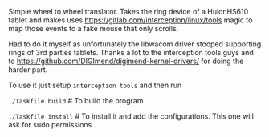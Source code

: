 Simple wheel to wheel translator.
Takes the ring device of a HuionHS610 tablet and makes uses https://gitlab.com/interception/linux/tools  magic to map those events to a fake mouse that only scrolls.

Had to do it myself as unfortunately the libwacom driver stooped supporting rings of 3rd parties tablets. Thanks a lot to the interception tools guys and to https://github.com/DIGImend/digimend-kernel-drivers/  for doing the harder part.


To use it just setup `interception tools` and then run

`./Taskfile build` # To build the program

`./Taskfile install` # To install it and add the configurations. This one will ask for sudo permissions


